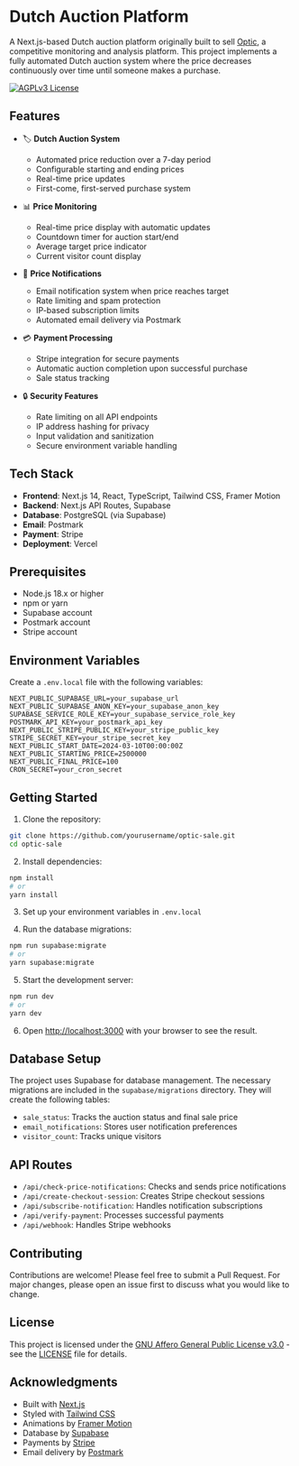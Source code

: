 # Dutch Auction Platform

A Next.js-based Dutch auction platform originally built to sell [Optic](https://withoptic.com), a competitive monitoring and analysis platform. This project implements a fully automated Dutch auction system where the price decreases continuously over time until someone makes a purchase.

[![AGPLv3 License](https://img.shields.io/badge/License-AGPL%20v3-blue.svg)](https://www.gnu.org/licenses/agpl-3.0)

## Features

- 🏷️ **Dutch Auction System**
  - Automated price reduction over a 7-day period
  - Configurable starting and ending prices
  - Real-time price updates
  - First-come, first-served purchase system

- 📊 **Price Monitoring**
  - Real-time price display with automatic updates
  - Countdown timer for auction start/end
  - Average target price indicator
  - Current visitor count display

- 📧 **Price Notifications**
  - Email notification system when price reaches target
  - Rate limiting and spam protection
  - IP-based subscription limits
  - Automated email delivery via Postmark

- 💳 **Payment Processing**
  - Stripe integration for secure payments
  - Automatic auction completion upon successful purchase
  - Sale status tracking

- 🔒 **Security Features**
  - Rate limiting on all API endpoints
  - IP address hashing for privacy
  - Input validation and sanitization
  - Secure environment variable handling

## Tech Stack

- **Frontend**: Next.js 14, React, TypeScript, Tailwind CSS, Framer Motion
- **Backend**: Next.js API Routes, Supabase
- **Database**: PostgreSQL (via Supabase)
- **Email**: Postmark
- **Payment**: Stripe
- **Deployment**: Vercel

## Prerequisites

- Node.js 18.x or higher
- npm or yarn
- Supabase account
- Postmark account
- Stripe account

## Environment Variables

Create a `.env.local` file with the following variables:

```env
NEXT_PUBLIC_SUPABASE_URL=your_supabase_url
NEXT_PUBLIC_SUPABASE_ANON_KEY=your_supabase_anon_key
SUPABASE_SERVICE_ROLE_KEY=your_supabase_service_role_key
POSTMARK_API_KEY=your_postmark_api_key
NEXT_PUBLIC_STRIPE_PUBLIC_KEY=your_stripe_public_key
STRIPE_SECRET_KEY=your_stripe_secret_key
NEXT_PUBLIC_START_DATE=2024-03-10T00:00:00Z
NEXT_PUBLIC_STARTING_PRICE=2500000
NEXT_PUBLIC_FINAL_PRICE=100
CRON_SECRET=your_cron_secret
```

## Getting Started

1. Clone the repository:

```bash
git clone https://github.com/yourusername/optic-sale.git
cd optic-sale
```

2. Install dependencies:

```bash
npm install
# or
yarn install
```

3. Set up your environment variables in `.env.local`

4. Run the database migrations:

```bash
npm run supabase:migrate
# or
yarn supabase:migrate
```

5. Start the development server:

```bash
npm run dev
# or
yarn dev
```

6. Open [http://localhost:3000](http://localhost:3000) with your browser to see the result.

## Database Setup

The project uses Supabase for database management. The necessary migrations are included in the `supabase/migrations` directory. They will create the following tables:

- `sale_status`: Tracks the auction status and final sale price
- `email_notifications`: Stores user notification preferences
- `visitor_count`: Tracks unique visitors

## API Routes

- `/api/check-price-notifications`: Checks and sends price notifications
- `/api/create-checkout-session`: Creates Stripe checkout sessions
- `/api/subscribe-notification`: Handles notification subscriptions
- `/api/verify-payment`: Processes successful payments
- `/api/webhook`: Handles Stripe webhooks

## Contributing

Contributions are welcome! Please feel free to submit a Pull Request. For major changes, please open an issue first to discuss what you would like to change.

## License

This project is licensed under the [GNU Affero General Public License v3.0](https://www.gnu.org/licenses/agpl-3.0.en.html) - see the [LICENSE](LICENSE) file for details.

## Acknowledgments

- Built with [Next.js](https://nextjs.org/)
- Styled with [Tailwind CSS](https://tailwindcss.com/)
- Animations by [Framer Motion](https://www.framer.com/motion/)
- Database by [Supabase](https://supabase.com/)
- Payments by [Stripe](https://stripe.com/)
- Email delivery by [Postmark](https://postmarkapp.com/)
